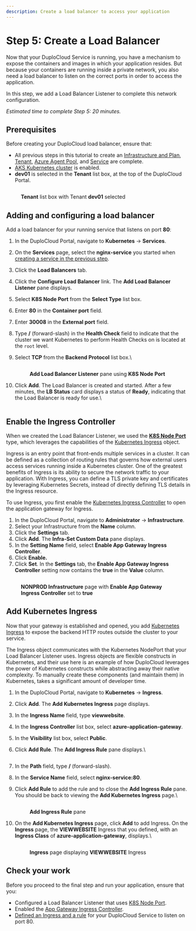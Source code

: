 ```yaml
---
description: Create a load balancer to access your application
---
```


# Step 5: Create a Load Balancer

Now that your DuploCloud Service is running, you have a mechanism to expose the containers and images in which your application resides. But because your containers are running inside a private network, you also need a load balancer to listen on the correct ports in order to access the application.

In this step, we add a Load Balancer Listener to complete this network configuration.

_Estimated time to complete Step 5: 20 minutes._

## Prerequisites

Before creating your DuploCloud load balancer, ensure that:

* All previous steps in this tutorial to create an [Infrastructure and Plan](step-1-infrastructure.md), [Tenant](step-2-tenant.md), [Azure Agent Pool](step-3-create-azure-agent-pool.md), and [Service](step-4-create-app-via-k8s.md) are complete.
* [AKS Kubernetes cluster](step-1-infrastructure.md#enabling-the-aks-kubernetes-cluster) is enabled.
* **dev01**  is selected in the **Tenant** list box, at the top of the DuploCloud Portal.

<div align="left">

<figure><img src="../../.gitbook/assets/tenant_dev01 (1) (1) (1).png" alt=""><figcaption><p><strong>Tenant</strong> list box with Tenant <strong>dev01</strong> selected</p></figcaption></figure>

</div>

## Adding and configuring a load balancer

Add a load balancer for your running service that listens on port **80**:

1. In the DuploCloud Portal, navigate to **Kubernetes** -> **Services**.
2. On the **Services** page, select the **nginx-service** you started when [creating a service in the previous step](step-4-create-app-via-k8s.md).
3. Click the **Load Balancers** tab.
4. Click the **Configure Load Balancer** link. The **Add Load Balancer Listener** pane displays.
5. Select **K8S Node Port** from the **Select Type** list box.
6. Enter **80** in the **Container port** field.
7. Enter **30008** in the **External port** field.
8. Type **/** (forward-slash) in the **Health Check** field to indicate that the cluster we want Kubernetes to perform Health Checks on is located at the `root` level.
9.  Select **TCP** from the **Backend Protocol** list box.\


    <div align="left">

    <figure><img src="../../.gitbook/assets/Azure_GS_LBL_1.png" alt=""><figcaption><p><strong>Add Load Balancer Listener</strong> pane using <strong>K8S Node Port</strong><br></p></figcaption></figure>

    </div>
10. Click **Add**. The Load Balancer is created and started. After a few minutes, the **LB Status** card displays a status of **Ready**, indicating that the Load Balancer is ready for use.\


    <div align="left">

    <figure><img src="../../.gitbook/assets/LB running.png" alt=""><figcaption></figcaption></figure>

    </div>

## Enable the Ingress Controller

When we created the Load Balancer Listener, we used the [**K8S Node Port**](https://kubernetes.io/docs/concepts/services-networking/service/#type-nodeport) type, which leverages the capabilities of the [Kubernetes Ingress](https://kubernetes.io/docs/concepts/services-networking/ingress/) object.&#x20;

Ingress is an entry point that front-ends multiple services in a cluster. It can be defined as a collection of routing rules that governs how external users access services running inside a Kubernetes cluster. One of the greatest benefits of Ingress is its ability to secure the network traffic to your application. With Ingress, you can define a TLS private key and certificates by leveraging Kubernetes Secrets, instead of directly defining TLS details in the Ingress resource.

To use Ingress, you first enable the [Kubernetes Ingress Controller](https://kubernetes.io/docs/concepts/services-networking/ingress-controllers/) to open the application gateway for Ingress.

1. In the DuploCloud Portal, navigate to **Administrator** -> **Infrastructure**.
2. Select your Infrastructure from the **Name** column.
3. Click the **Settings** tab.
4. Click **Add**. The **Infra-Set Custom Data** pane displays.
5. In the **Setting Name** field, select **Enable App Gateway Ingress Controller**.&#x20;
6. Click **Enable.**
7. Click **Set**. In the **Settings** tab, the **Enable App Gateway Ingress Controller** setting now contains the **true** in the **Value** column.

<figure><img src="../../.gitbook/assets/Azure_GS_Infra_app_gateway.png" alt=""><figcaption><p><strong>NONPROD Infrastructure</strong> page with <strong>Enable App Gateway Ingress Controller</strong> set to <strong>true</strong></p></figcaption></figure>

## Add Kubernetes Ingress

Now that your gateway is established and opened, you add [Kubernetes Ingress](https://kubernetes.io/docs/concepts/services-networking/ingress/) to expose the backend HTTP routes outside the cluster to your service.&#x20;

The Ingress object communicates with the Kubernetes NodePort that your Load Balancer Listener uses. Ingress objects are flexible constructs in Kubernetes, and their use here is an example of how DuploCloud leverages the power of Kubernetes constructs while abstracting away their native complexity. To manually create these components (and maintain them) in Kubernetes, takes a significant amount of developer time.

1. In the DuploCloud Portal, navigate to **Kubernetes** -> **Ingress**.
2. Click **Add**. The **Add Kubernetes Ingress** page displays.
3. In the **Ingress Name** field, type **viewwebsite**.
4. In the **Ingress Controller** list box, select **azure-application-gateway**.
5. In the **Visibility** list box, select **Public**.
6.  Click **Add Rule**. The **Add Ingress Rule** pane displays.\


    <figure><img src="../../.gitbook/assets/ingress repaired.png" alt=""><figcaption></figcaption></figure>
7. In the **Path** field, type **/** (forward-slash).
8. In the **Service Name** field, select **nginx-service:80**.&#x20;
9.  Click **Add Rule** to add the rule and to close the **Add Ingress Rule** pane. You should be back to viewing the **Add Kubernetes Ingress** page.\


    <div align="left">

    <figure><img src="../../.gitbook/assets/Azure_GS_Ingressaddrule.png" alt=""><figcaption><p><strong>Add Ingress Rule</strong> pane</p></figcaption></figure>

    </div>
10. On the **Add Kubernetes Ingress** page, click **Add** to add Ingress. On the **Ingress** page, the **VIEWWEBSITE** Ingress that you defined, with an **Ingress Class** of **azure-application-gateway**, displays.\


    <figure><img src="../../.gitbook/assets/goodingress.png" alt=""><figcaption><p> <strong>Ingress</strong> page displaying <strong>VIEWWEBSITE</strong> Ingress</p></figcaption></figure>

## Check your work

Before you proceed to the final step and run your application, ensure that you:

* Configured a Load Balancer Listener that uses [K8S Node Port](step-5-create-a-load-balancer.md#adding-and-configuring-a-load-balancer).
* Enabled the [App Gateway Ingress Controller](step-5-create-a-load-balancer.md#enable-the-ingress-controller).&#x20;
* [Defined an Ingress and a rule](step-5-create-a-load-balancer.md#add-kubernetes-ingress) for your DuploCloud Service to listen on port 80.
